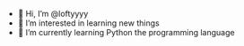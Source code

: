 - 👋 Hi, I’m @loftyyyy
- 👀 I’m interested in learning new things
- 🌱 I’m currently learning Python the programming language 


<!---
loftyyyy/loftyyyy is a ✨ special ✨ repository because its `README.md` (this file) appears on your GitHub profile.
You can click the Preview link to take a look at your changes.
--->

